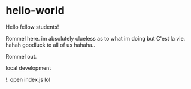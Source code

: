 # hello-world

Hello fellow students! 

Rommel here. im absolutely clueless as to what im doing but C'est la vie. hahah goodluck to all of us hahaha.. 

Rommel out. 

local development 

!. open index.js lol 

